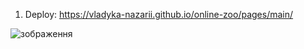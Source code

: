 1. Deploy: https://vladyka-nazarii.github.io/online-zoo/pages/main/

![зображення](https://user-images.githubusercontent.com/106691030/192383299-975e414b-d648-4c31-82a6-bcae56fbbd74.png)
